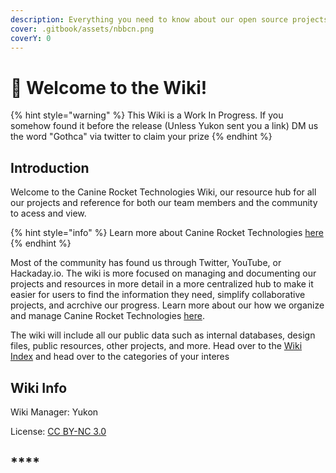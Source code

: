 ```yaml
---
description: Everything you need to know about our open source projects and more
cover: .gitbook/assets/nbbcn.png
coverY: 0
---
```


# 🐺 Welcome to the Wiki!

{% hint style="warning" %}
This Wiki is a Work In Progress. If you somehow found it before the release (Unless Yukon sent you a link) DM us the word "Gothca" via twitter to claim your prize
{% endhint %}

## Introduction

Welcome to the Canine Rocket Technologies Wiki, our resource hub for all our projects and reference for both our team members and the community to acess and view.&#x20;

{% hint style="info" %}
Learn more about Canine Rocket Technologies [here](welcome-to-the-wiki/about-canine-rocket-tech.md)
{% endhint %}

Most of the community has found us through Twitter, YouTube, or Hackaday.io. The wiki is more focused on managing and documenting our projects and resources in more detail in a more centralized hub to make it easier for users to find the information they need, simplify collaborative projects, and acrchive our progress. Learn more about our how we organize and manage Canine Rocket Technologies [here](welcome-to-the-wiki/canine-rocket-tech-program-structure.md).

The wiki will include all our public data such as internal databases, design files, public resources, other projects, and more. Head over to the [Wiki Index](welcome-to-the-wiki/wiki-overview.md) and head over to the categories of your interes





## Wiki Info

Wiki Manager: Yukon

License: [CC BY-NC 3.0](https://creativecommons.org/licenses/by-nc/3.0/)

## ****
